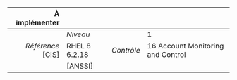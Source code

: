 
|           À implémenter    |    |    |    |
|----------------:|:---|---:|:---|
|                 |*Niveau*|| 1 |
|*Référence* [CIS]| RHEL 8 6.2.18 |*Contrôle*| 16 Account Monitoring and Control |
|                 |[ANSSI] ||  |

